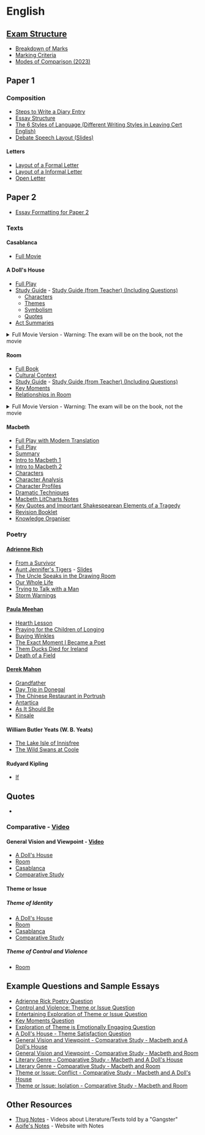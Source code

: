 # English
## [Exam Structure](exam-structure/exam-structure.md)
- [Breakdown of Marks](exam-structure/breakdown-of-marks.md)
- [Marking Criteria](exam-structure/marking-criteria.md)
- [Modes of Comparison (2023)](exam-structure/modes-of-comparison.md)
## Paper 1
### Composition
- [Steps to Write a Diary Entry](composition/steps-to-write-a-diary-entry.md)
- [Essay Structure](composition/essay-structure.md)
- [The 6 Styles of Language (Different Writing Styles in Leaving Cert English)](composition/6-langauge-styles.md)
- [Debate Speech Layout (Slides)](composition/debate-speech-layout.pdf)
#### Letters
- [Layout of a Formal Letter](composition/letters/layout-of-a-formal-letter.md)
- [Layout of a Informal Letter](composition/letters/layout-of-an-informal-letter.md)
- [Open Letter](composition/letters/open-letter.md)
## Paper 2
- [Essay Formatting for Paper 2](essay-formatting-paper-2.md)
### Texts
#### Casablanca
- [Full Movie](https://ia601809.us.archive.org/1/items/casablanca-1942_202012/Casablanca%20%281942%29.mp4)
#### A Doll's House
- [Full Play](texts/dolls-house/dolls-house.pdf)
- [Study Guide](texts/dolls-house/study-guide.md) - [Study Guide (from Teacher) (Including Questions)](texts/dolls-house/study-guide/a-dolls-house-study-guide.pdf) 
    - [Characters](texts/dolls-house/study-guide/characters.md)
    - [Themes](texts/dolls-house/study-guide/themes.md)
    - [Symbolism](texts/dolls-house/study-guide/symbolism.md)
    - [Quotes](texts/dolls-house/study-guide/quotes.md)
- [Act Summaries](texts/dolls-house/act-summaries.md)
<details>
<summary>Full Movie Version - Warning: The exam will be on the book, not the movie</summary>
<a href="https://ia904500.us.archive.org/4/items/a-dolls-house-1973-christmas-drama-romance/A%20Doll%27s%20House%20%281973%20Christmas%2C%20Drama%2C%20Romance%29.mp4">Full Movie</a>
</details>

#### Room
- [Full Book](texts/room/room.pdf)
- [Cultural Context](texts/room/cultural-context.md)
- [Study Guide](texts/room/study-guide.md) - [Study Guide (from Teacher) (Including Questions)](texts/room/study-guide.pdf)
- [Key Moments](texts/room/key-moments.md)
- [Relationships in Room](texts/room/relationships.md)
<details>
<summary>Full Movie Version - Warning: The exam will be on the book, not the movie</summary>
<ul>
<li><a href="https://www.primevideo.com/detail/0FBAC1VTAGPV8WG67VEQGKOQ7D/ref=atv_dl_rdr">Amazon Prime</a></li>
<li><a href="https://tv.apple.com/ie/movie/room/umc.cmc.4qedzhrvrx38fydedbko7xr0l?at=1000l3V2&ct=effeteHalicore&playableId=tvs.sbd.9001%3A1070286534">Apple TV</a></li>
</ul>
</details>

#### Macbeth
- [Full Play with Modern Translation](texts/macbeth/modern-translation.pdf)
- [Full Play](texts/macbeth/macbeth.pdf)
- [Summary](texts/macbeth/summary.md)
- [Intro to Macbeth 1](texts/macbeth/macbeth-intro-1.pdf)
- [Intro to Macbeth 2](texts/macbeth/macbeth-intro-2.pdf)
- [Characters](texts/macbeth/characters.md)
- [Character Analysis](texts/macbeth/character-analysis.md)
- [Character Profiles](texts/macbeth/macbeth-character-profiles.pdf)
- [Dramatic Techniques](texts/macbeth/dramatic-techniques.md)
- [Macbeth LitCharts Notes](texts/macbeth/macbeth-litchart.pdf)
- [Key Quotes and Important Shakespearean Elements of a Tragedy](texts/macbeth/macbeth-quotes-and-elements-of-a-tragedy.pdf)
- [Revision Booklet](texts/macbeth/macbeth-revision-booklet.pdf)
- [Knowledge Organiser](texts/macbeth/macbeth-knowledge-organiser.png)

### Poetry
#### [Adrienne Rich](poetry/adrienne-rich/adrienne-rich.pdf)
- [From a Survivor](poetry/adrienne-rich/from-a-survivor.md)
- [Aunt Jennifer's Tigers](poetry/adrienne-rich/aunt-jennifer-tigers.md) - [Slides](poetry/adrienne-rich/aunt-jennifer-tigers.pdf)
- [The Uncle Speaks in the Drawing Room](poetry/adrienne-rich/the-uncle-speaks-in-the-drawing-room.md)
- [Our Whole Life](poetry/adrienne-rich/our-whole-life.md)
- [Trying to Talk with a Man](poetry/adrienne-rich/trying-to-talk-with-a-man.md)
- [Storm Warnings](poetry/adrienne-rich/storm-warnings.md)
#### [Paula Meehan](poetry/paula-meehan/paula-meehan.pdf)
- [Hearth Lesson](poetry/paula-meehan/hearth-lesson.md)
- [Praying for the Children of Longing](poetry/paula-meehan/praying.md)
- [Buying Winkles](poetry/paula-meehan/winkles.md)
- [The Exact Moment I Became a Poet](poetry/paula-meehan/exact-moment.md)
- [Them Ducks Died for Ireland](poetry/paula-meehan/ducks.md)
- [Death of a Field](poetry/paula-meehan/field.md)
#### [Derek Mahon](poetry/derek-mahon/derek-mahon.pdf)
- [Grandfather](poetry/derek-mahon/grandfather.md)
- [Day Trip in Donegal](poetry/derek-mahon/day-trip.md)
- [The Chinese Restaurant in Portrush](poetry/derek-mahon/chinese.md)
- [Antartica](poetry/derek-mahon/antartica.md)
- [As It Should Be](poetry/derek-mahon/should.md)
- [Kinsale](poetry/derek-mahon/kinsale.md)
<!--#### [Elizabeth Bishop](poetry/elizabeth-bishop/elizabeth-bishop-1.pdf) - [More Slides](poetry/elizabeth-bishop/elizabeth-bishop-2.pdf)-->
<!--#### Emily Dickinson-->
<!--#### John Donne-->
<!--#### Patrick Kavanagh-->
#### William Butler Yeats (W. B. Yeats)
- [The Lake Isle of Innisfree](poetry/w-b-yeats/the-lake-isle-of-innisfree.md)
- [The Wild Swans at Coole](poetry/w-b-yeats/wild-swans.md)
#### Rudyard Kipling
- [If](poetry/rudyard-kipling/if.md)

## Quotes
- 

### Comparative - [Video](https://youtu.be/agcXyqsk-dg)
#### General Vision and Viewpoint - [Video](https://youtu.be/vIZAJmsScW0)
- [A Doll's House](comparative/general-vision-and-viewpoint/dolls-house.md)
- [Room](comparative/general-vision-and-viewpoint/room.md)
- [Casablanca](comparative/general-vision-and-viewpoint/casablanca.md)
- [Comparative Study](comparative/general-vision-and-viewpoint/comparative.md)
#### Theme or Issue
##### Theme of Identity
- [A Doll's House](comparative/theme-or-issue/identity/dolls-house.md)
- [Room](comparative/theme-or-issue/identity/room.md)
- [Casablanca](comparative/theme-or-issue/identity/casablanca.md)
- [Comparative Study](comparative/theme-or-issue/identity/comparative.md)
##### Theme of Control and Violence
- [Room](comparative/theme-or-issue/control-and-violence/room.md)
## Example Questions and Sample Essays
- [Adrienne Rick Poetry Question](example-questions/adrienne-rich-poetry-question.md)
- [Control and Violence: Theme or Issue Question](example-questions/control-and-violence-question.md)
- [Entertaining Exploration of Theme or Issue Question](example-questions/entertaining-exploration-of-issue-question.md)
- [Key Moments Question](example-questions/key-moments-question.md)
- [Exploration of Theme is Emotionally Engaging Question](example-questions/emotionally-engaging-theme.md)
- [A Doll's House - Theme Satisfaction Question](example-questions/theme-satisfaction-a-dolls-house.md)
- [General Vision and Viewpoint - Comparative Study - Macbeth and A Doll's House](example-questions/gvav-macbeth-and-dolls-house.pdf)
- [General Vision and Viewpoint - Comparative Study - Macbeth and Room](example-questions/gvav-macbeth-and-room.pdf)
- [Literary Genre - Comparative Study - Macbeth and A Doll's House](example-questions/lg-macbeth-and-dolls-house.pdf)
- [Literary Genre - Comparative Study - Macbeth and Room](example-questions/lg-macbeth-and-room.pdf)
- [Theme or Issue: Conflict - Comparative Study - Macbeth and A Doll's House](example-questions/toi-conflict-macbeth-and-dolls-house.pdf)
- [Theme or Issue: Isolation - Comparative Study - Macbeth and Room](example-questions/toi-isolation-macbeth-and-room.pdf)
## Other Resources
- [Thug Notes](https://www.wisecrack.co/thug-notes) - Videos about Literature/Texts told by a "Gangster"
- [Aoife's Notes](http://www.aoifesnotes.com/leaving-cert/) - Website with Notes
